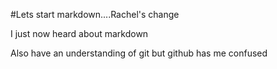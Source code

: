 #Lets start markdown....Rachel's change

I just now heard about markdown

Also have an understanding of git but github has me confused
